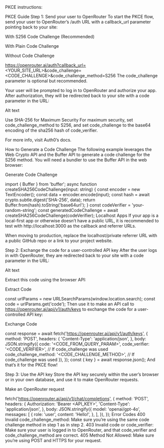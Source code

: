 PKCE instructions: 

PKCE Guide
Step 1: Send your user to OpenRouter
To start the PKCE flow, send your user to OpenRouter’s /auth URL with a callback_url parameter pointing back to your site:


With S256 Code Challenge (Recommended)

With Plain Code Challenge

Without Code Challenge

https://openrouter.ai/auth?callback_url=<YOUR_SITE_URL>&code_challenge=<CODE_CHALLENGE>&code_challenge_method=S256
The code_challenge parameter is optional but recommended.

Your user will be prompted to log in to OpenRouter and authorize your app. After authorization, they will be redirected back to your site with a code parameter in the URL:

Alt text

Use SHA-256 for Maximum Security
For maximum security, set code_challenge_method to S256, and set code_challenge to the base64 encoding of the sha256 hash of code_verifier.

For more info, visit Auth0’s docs.

How to Generate a Code Challenge
The following example leverages the Web Crypto API and the Buffer API to generate a code challenge for the S256 method. You will need a bundler to use the Buffer API in the web browser:

Generate Code Challenge

import { Buffer } from 'buffer';
async function createSHA256CodeChallenge(input: string) {
  const encoder = new TextEncoder();
  const data = encoder.encode(input);
  const hash = await crypto.subtle.digest('SHA-256', data);
  return Buffer.from(hash).toString('base64url');
}
const codeVerifier = 'your-random-string';
const generatedCodeChallenge = await createSHA256CodeChallenge(codeVerifier);
Localhost Apps
If your app is a local-first app or otherwise doesn’t have a public URL, it is recommended to test with http://localhost:3000 as the callback and referrer URLs.

When moving to production, replace the localhost/private referrer URL with a public GitHub repo or a link to your project website.

Step 2: Exchange the code for a user-controlled API key
After the user logs in with OpenRouter, they are redirected back to your site with a code parameter in the URL:

Alt text

Extract this code using the browser API:

Extract Code

const urlParams = new URLSearchParams(window.location.search);
const code = urlParams.get('code');
Then use it to make an API call to https://openrouter.ai/api/v1/auth/keys to exchange the code for a user-controlled API key:

Exchange Code

const response = await fetch('https://openrouter.ai/api/v1/auth/keys', {
  method: 'POST',
  headers: {
    'Content-Type': 'application/json',
  },
  body: JSON.stringify({
    code: '<CODE_FROM_QUERY_PARAM>',
    code_verifier: '<CODE_VERIFIER>', // If code_challenge was used
    code_challenge_method: '<CODE_CHALLENGE_METHOD>', // If code_challenge was used
  }),
});
const { key } = await response.json();
And that’s it for the PKCE flow!

Step 3: Use the API key
Store the API key securely within the user’s browser or in your own database, and use it to make OpenRouter requests.

Make an OpenRouter request

fetch('https://openrouter.ai/api/v1/chat/completions', {
  method: 'POST',
  headers: {
    Authorization: 'Bearer <API_KEY>',
    'Content-Type': 'application/json',
  },
  body: JSON.stringify({
    model: 'openai/gpt-4o',
    messages: [
      {
        role: 'user',
        content: 'Hello!',
      },
    ],
  }),
});
Error Codes
400 Invalid code_challenge_method: Make sure you’re using the same code challenge method in step 1 as in step 2.
403 Invalid code or code_verifier: Make sure your user is logged in to OpenRouter, and that code_verifier and code_challenge_method are correct.
405 Method Not Allowed: Make sure you’re using POST and HTTPS for your request.
